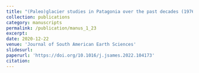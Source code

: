 ```yaml
---
title: "(Paleo)glacier studies in Patagonia over the past decades (1976-2020): A bibliometric perspective based on the Web of Science"
collection: publications
category: manuscripts
permalink: /publication/manus_1_23
excerpt:
date: 2020-12-22
venue: 'Journal of South American Earth Sciences'
slidesurl: 
paperurl: 'https://doi.org/10.1016/j.jsames.2022.104173'
citation: 
---
```




